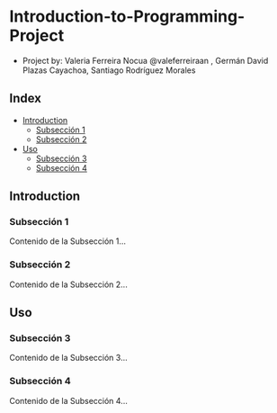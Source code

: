 # Introduction-to-Programming-Project

* Project by: Valeria Ferreira Nocua @valeferreiraan , Germán David Plazas Cayachoa, Santiago Rodríguez Morales

## Index
- [Introduction](#introducción)
  - [Subsección 1](#subsección-1)
  - [Subsección 2](#subsección-2)
- [Uso](#uso)
  - [Subsección 3](#subsección-3)
  - [Subsección 4](#subsección-4)


## Introduction
### Subsección 1 <a name="subsección-1"></a>
Contenido de la Subsección 1...

### Subsección 2 <a name="subsección-2"></a>
Contenido de la Subsección 2...

## Uso
### Subsección 3 <a name="subsección-3"></a>
Contenido de la Subsección 3...

### Subsección 4 <a name="subsección-4"></a>
Contenido de la Subsección 4...

